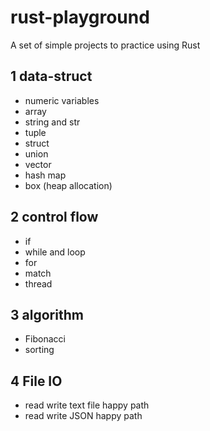 # rust-playground
A set of simple projects to practice using Rust

## 1 data-struct
- numeric variables
- array
- string and str
- tuple
- struct
- union
- vector
- hash map
- box (heap allocation)

## 2 control flow
- if
- while and loop
- for
- match
- thread

## 3 algorithm
- Fibonacci
- sorting


## 4 File IO
- read write text file happy path
- read write JSON happy path